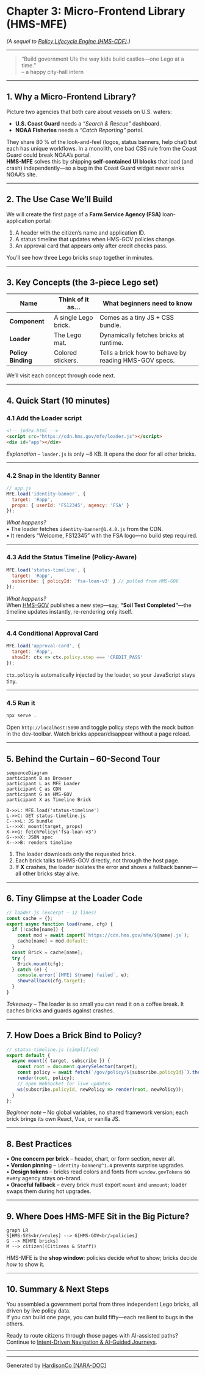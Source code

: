 # Chapter 3: Micro-Frontend Library (HMS-MFE)

*(A sequel to [Policy Lifecycle Engine (HMS-CDF)](02_policy_lifecycle_engine__hms_cdf__.md).)*  

---

> “Build government UIs the way kids build castles—one Lego at a time.”  
> – a happy city-hall intern

---

## 1. Why a Micro-Frontend Library?

Picture two agencies that both care about vessels on U.S. waters:

* **U.S. Coast Guard** needs a *“Search & Rescue”* dashboard.  
* **NOAA Fisheries** needs a *“Catch Reporting”* portal.

They share 80 % of the look-and-feel (logos, status banners, help chat) but each has unique workflows. In a monolith, one bad CSS rule from the Coast Guard could break NOAA’s portal.  
**HMS-MFE** solves this by shipping **self-contained UI blocks** that load (and crash) independently—so a bug in the Coast Guard widget never sinks NOAA’s site.

---

## 2. The Use Case We’ll Build

We will create the first page of a **Farm Service Agency (FSA)** loan-application portal:

1. A header with the citizen’s name and application ID.  
2. A status timeline that updates when HMS-GOV policies change.  
3. An approval card that appears only after credit checks pass.

You’ll see how three Lego bricks snap together in minutes.

---

## 3. Key Concepts (the 3-piece Lego set)

| Name | Think of it as… | What beginners need to know |
| ---- | --------------- | --------------------------- |
| **Component** | A single Lego brick. | Comes as a tiny JS + CSS bundle. |
| **Loader** | The Lego mat. | Dynamically fetches bricks at runtime. |
| **Policy Binding** | Colored stickers. | Tells a brick how to behave by reading HMS-GOV specs. |

We’ll visit each concept through code next.

---

## 4. Quick Start (10 minutes)

### 4.1 Add the Loader script

```html
<!-- index.html -->
<script src="https://cdn.hms.gov/mfe/loader.js"></script>
<div id="app"></div>
```

*Explanation* – `loader.js` is only ~8 KB. It opens the door for all other bricks.

---

### 4.2 Snap in the Identity Banner

```js
// app.js
MFE.load('identity-banner', {
  target: '#app',
  props: { userId: 'FS12345', agency: 'FSA' }
});
```

*What happens?*  
• The loader fetches `identity-banner@1.4.0.js` from the CDN.  
• It renders “Welcome, FS12345” with the FSA logo—no build step required.

---

### 4.3 Add the Status Timeline (Policy-Aware)

```js
MFE.load('status-timeline', {
  target: '#app',
  subscribe: { policyId: 'fsa-loan-v3' } // pulled from HMS-GOV
});
```

*What happens?*  
When [HMS-GOV](01_governance_layer__hms_sys___hms_gov___hms_mfe__.md) publishes a new step—say, **“Soil Test Completed”**—the timeline updates instantly, re-rendering only itself.

---

### 4.4 Conditional Approval Card

```js
MFE.load('approval-card', {
  target: '#app',
  showIf: ctx => ctx.policy.step === 'CREDIT_PASS'
});
```

`ctx.policy` is automatically injected by the loader, so your JavaScript stays tiny.

---

### 4.5 Run it

```bash
npx serve .
```

Open `http://localhost:5000` and toggle policy steps with the mock button in the dev-toolbar. Watch bricks appear/disappear without a page reload.

---

## 5. Behind the Curtain – 60-Second Tour

```mermaid
sequenceDiagram
participant B as Browser
participant L as MFE Loader
participant C as CDN
participant G as HMS-GOV
participant X as Timeline Brick

B->>L: MFE.load('status-timeline')
L->>C: GET status-timeline.js
C-->>L: JS bundle
L-->>X: mount(target, props)
X->>G: fetchPolicy('fsa-loan-v3')
G-->>X: JSON spec
X-->>B: renders timeline
```

1. The loader downloads only the requested brick.  
2. Each brick talks to HMS-GOV directly, not through the host page.  
3. If **X** crashes, the loader isolates the error and shows a fallback banner—all other bricks stay alive.

---

## 6. Tiny Glimpse at the Loader Code

```js
// loader.js (excerpt – 12 lines)
const cache = {};
export async function load(name, cfg) {
  if (!cache[name]) {
    const mod = await import(`https://cdn.hms.gov/mfe/${name}.js`);
    cache[name] = mod.default;
  }
  const Brick = cache[name];
  try {
    Brick.mount(cfg);
  } catch (e) {
    console.error(`[MFE] ${name} failed`, e);
    showFallback(cfg.target);
  }
}
```

*Takeaway* – The loader is so small you can read it on a coffee break. It caches bricks and guards against crashes.

---

## 7. How Does a Brick Bind to Policy?

```js
// status-timeline.js (simplified)
export default {
  async mount({ target, subscribe }) {
    const root = document.querySelector(target);
    const policy = await fetch(`/gov/policy/${subscribe.policyId}`).then(r=>r.json());
    render(root, policy);
    // open WebSocket for live updates
    ws(subscribe.policyId, newPolicy => render(root, newPolicy));
  }
};
```

*Beginner note* – No global variables, no shared framework version; each brick brings its own React, Vue, or vanilla JS.

---

## 8. Best Practices

• **One concern per brick** – header, chart, or form section, never all.  
• **Version pinning** – `identity-banner@^1.4` prevents surprise upgrades.  
• **Design tokens** – bricks read colors and fonts from `window.govTokens` so every agency stays on-brand.  
• **Graceful fallback** – every brick must export `mount` and `unmount`; loader swaps them during hot upgrades.

---

## 9. Where Does HMS-MFE Sit in the Big Picture?

```mermaid
graph LR
S[HMS-SYS<br/>rules] --> G[HMS-GOV<br/>policies]
G --> M[MFE bricks]
M --> citizen((Citizens & Staff))
```

HMS-MFE is the **shop window**: policies decide *what* to show; bricks decide *how* to show it.

---

## 10. Summary & Next Steps

You assembled a government portal from three independent Lego bricks, all driven by live policy data.  
If you can build one page, you can build fifty—each resilient to bugs in the others.

Ready to route citizens through those pages with AI-assisted paths? Continue to [Intent-Driven Navigation & AI-Guided Journeys](04_intent_driven_navigation___ai_guided_journeys_.md).

---

---

Generated by [HardisonCo [NARA-DOC]](https://github.com/The-Pocket/Tutorial-Codebase-Knowledge)